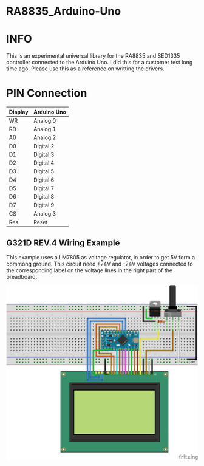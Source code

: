 RA8835_Arduino-Uno
==================
# INFO
This is an experimental universal library for the RA8835 and SED1335 controller connected to the Arduino Uno.
I did this for a customer test long time ago. Please use this as a reference on writting the drivers.

# PIN Connection
|  Display  | Arduino Uno |
| ------------- | ------------- |
| WR  | Analog 0  |
| RD  | Analog 1  |
| A0  | Analog 2  |
| D0  | Digital 2 |
| D1  | Digital 3 |
| D2  | Digital 4 |
| D3  | Digital 5 |
| D4  | Digital 6 |
| D5  | Digital 7 |
| D6  | Digital 8 |
| D7  | Digital 9 |
| CS  | Analog 3  |
| Res | Reset     |

## G321D REV.4 Wiring Example
This example uses a LM7805 as voltage regulator, in order to get 5V form a commong ground. This circuit need +24V and -24V voltages connected to the corresponding label on the voltage lines in the right part of the breadboard.

![G321D Wiring](/images/wiring.png)
